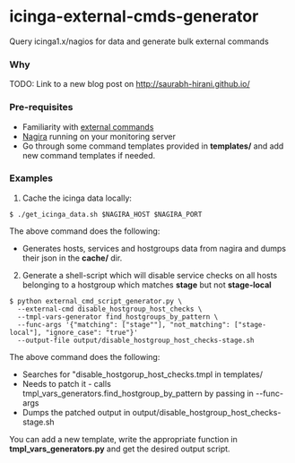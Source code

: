 # icinga-external-cmds-generator

Query icinga1.x/nagios for data and generate bulk external commands

### Why

TODO: Link to a new blog post on http://saurabh-hirani.github.io/

### Pre-requisites

* Familiarity with [external commands](http://docs.icinga.org/latest/en/extcommands2.html)
* [Nagira](https://github.com/dmytro/nagira) running on your monitoring server
* Go through some command templates provided in **templates/** and add new
  command templates if needed.

### Examples

1. Cache the icinga data locally:
```
$ ./get_icinga_data.sh $NAGIRA_HOST $NAGIRA_PORT
```
The above command does the following:
  - Generates hosts, services and hostgroups data from nagira and dumps their json in the **cache/** dir.

2. Generate a shell-script which will disable service checks on all hosts belonging
to a hostgroup which matches **stage** but not **stage-local**
```
$ python external_cmd_script_generator.py \
  --external-cmd disable_hostgroup_host_checks \
  --tmpl-vars-generator find_hostgroups_by_pattern \
  --func-args '{"matching": ["stage""], "not_matching": ["stage-local"], "ignore_case": "true"}'
  --output-file output/disable_hostgroup_host_checks-stage.sh
```
The above command does the following:
  - Searches for "disable_hostgorup_host_checks.tmpl in templates/
  - Needs to patch it - calls tmpl_vars_generators.find_hostgroup_by_pattern by passing in --func-args
  - Dumps the patched output in output/disable_hostgroup_host_checks-stage.sh

You can add a new template, write the appropriate function in **tmpl_vars_generators.py**
and get the desired output script.
